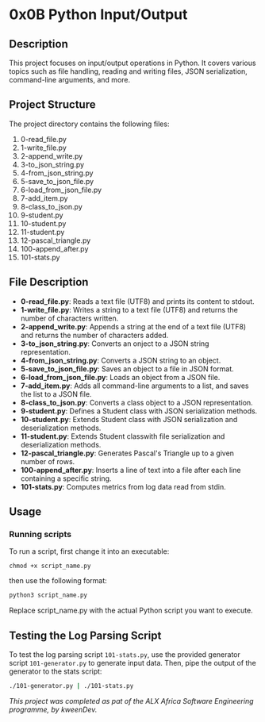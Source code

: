 # 0x0B Python Input/Output

## Description
This project focuses on input/output operations in Python. It covers various topics such as file handling, reading and writing files, JSON serialization, command-line arguments, and more.

## Project Structure
The project directory contains the following files:
1. 0-read_file.py
2. 1-write_file.py
3. 2-append_write.py
4. 3-to_json_string.py
5. 4-from_json_string.py
6. 5-save_to_json_file.py
7. 6-load_from_json_file.py
8. 7-add_item.py
9. 8-class_to_json.py
10. 9-student.py
11. 10-student.py
12. 11-student.py
13. 12-pascal_triangle.py
14. 100-append_after.py
15. 101-stats.py

## File Description
- **0-read_file.py**: Reads a text file (UTF8) and prints its content to stdout.
- **1-write_file.py**: Writes a string to a text file (UTF8) and returns the number of characters written.
- **2-append_write.py**: Appends a string at the end of a text file (UTF8) and returns the number of characters added.
- **3-to_json_string.py**: Converts an onject to a JSON string representation.
- **4-from_json_string.py**: Converts a JSON string to an object.
- **5-save_to_json_file.py**: Saves an object to a file in JSON format.
- **6-load_from_json_file.py**: Loads an object from a JSON file.
- **7-add_item.py**: Adds all command-line arguments to a list, and saves the list to a JSON file.
- **8-class_to_json.py**: Converts a class object to a JSON representation.
- **9-student.py**: Defines a Student class with JSON serialization methods.
- **10-student.py**: Extends Student class with JSON serialization and deserialization methods.
- **11-student.py**: Extends Student classwith file serialization and deserialization methods.
- **12-pascal_triangle.py**: Generates Pascal's Triangle up to a given number of rows. 
- **100-append_after.py**: Inserts a line of text into a file after each line containing a specific string.
- **101-stats.py**: Computes metrics from log data read from stdin.

## Usage

### Running scripts
To run a script, first change it into an executable:

```
chmod +x script_name.py
```
then use the following format:
```bash
python3 script_name.py
```
Replace script_name.py with the actual Python script you want to execute.

## Testing the Log Parsing Script
To test the log parsing script `101-stats.py`, use the provided generator script `101-generator.py` to generate input data. Then, pipe the output of the generator to the stats script:
```bash
./101-generator.py | ./101-stats.py
```

_This project was completed as pat of the ALX Africa Software Engineering programme, by kweenDev._
